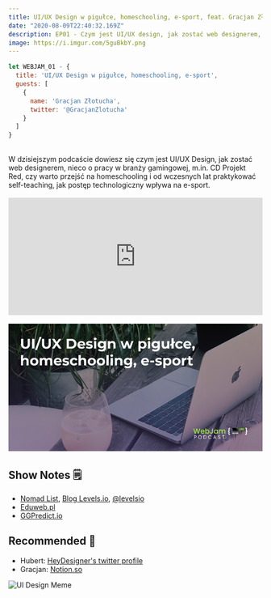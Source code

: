 ```yaml
---
title: UI/UX Design w pigułce, homeschooling, e-sport, feat. Gracjan Złotucha
date: "2020-08-09T22:40:32.169Z"
description: EP01 - Czym jest UI/UX design, jak zostać web designerem, czy warto przejść na homeschooling, virtual coach do Counter Strike i e-sport
image: https://i.imgur.com/5guBkbY.png
---
```


````javascript
let WEBJAM_01 - {
  title: 'UI/UX Design w pigułce, homeschooling, e-sport',
  guests: [
    {
      name: 'Gracjan Złotucha',
      twitter: '@GracjanZlotucha'
    }
  ]
}
````

<br>
W dzisiejszym podcaście dowiesz się czym jest UI/UX Design, jak zostać web designerem, nieco o pracy w branży gamingowej, m.in. CD Projekt Red, czy warto przejść na homeschooling i od wczesnych lat praktykować self-teaching, jak postęp technologiczny wpływa na e-sport.
<br>

<br>
<iframe src="https://open.spotify.com/embed-podcast/episode/7L2hIIwqItLwawmOOjTI9p" width="100%" height="232" frameborder="0" allowtransparency="true" allow="encrypted-media"></iframe>


![UI Design preview](images/episodepreview.png)


## Show Notes 🗒

- [Nomad List](https://nomadlist.com/), [Blog Levels.io](https://levels.io/), [@levelsio](https://twitter.com/levelsio)
- [Eduweb.pl](https://eduweb.pl/)
- [GGPredict.io](https://ggpredict.io/)

## Recommended 🚀

- Hubert: [HeyDesigner's twitter profile](https://twitter.com/heydesigner)
- Gracjan: [Notion.so](https://www.notion.so/)



![UI Design Meme](/ui-ux-meme.jpg)
